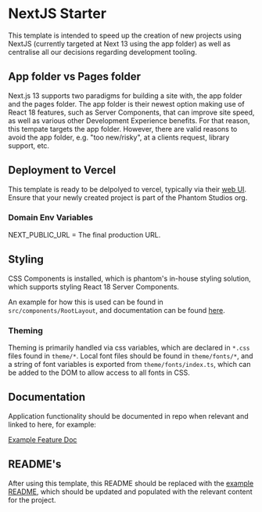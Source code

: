 # NextJS Starter

This template is intended to speed up the creation of new projects using NextJS (currently targeted at Next 13 using the app folder) as well as centralise all our decisions regarding development tooling.

## App folder vs Pages folder

Next.js 13 supports two paradigms for building a site with, the app folder and the pages folder. The app folder is their newest option making use of React 18 features, such as Server Components, that can improve site speed, as well as various other Development Experience benefits. For that reason, this tempate targets the app folder. However, there are valid reasons to avoid the app folder, e.g. "too new/risky", at a clients request, library support, etc.

## Deployment to Vercel

This template is ready to be delpolyed to vercel, typically via their [web UI](https://vercel.com/new). Ensure that your newly created project is part of the Phantom Studios org.

### Domain Env Variables

NEXT_PUBLIC_URL = The final production URL.


## Styling

CSS Components is installed, which is phantom's in-house styling solution, which supports styling React 18 Server Components.

An example for how this is used can be found in `src/components/RootLayout`, and documentation can be found [here](https://css-components.net).

### Theming

Theming is primarily handled via css variables, which are declared in `*.css` files found in `theme/*`. Local font files should be found in `theme/fonts/*`, and a string of font variables is exported from `theme/fonts/index.ts`, which can be added to the DOM to allow access to all fonts in CSS.

## Documentation

Application functionality should be documented in repo when relevant and linked to here, for example:

[Example Feature Doc](./docs/EXAMPLE.md)

## README's

After using this template, this README should be replaced with the [example README](./Example%20README.md), which should be updated and populated with the relevant content for the project.
